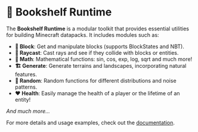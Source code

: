# 🧰 Bookshelf Runtime

The **Bookshelf Runtime** is a modular toolkit that provides essential utilities for building Minecraft datapacks. It includes modules such as:

- **🧱 Block**: Get and manipulate blocks (supports BlockStates and NBT).
- **🔦 Raycast**: Cast rays and see if they collide with blocks or entities.
- **🧮 Math**: Mathematical functions: sin, cos, exp, log, sqrt and much more!
- **🏗️ Generate**: Generate terrains and landscapes, incorporating natural features.
- **🎲 Random**: Random functions for different distributions and noise patterns.
- **❤️ Health**: Easily manage the health of a player or the lifetime of an entity!

*And much more...*

For more details and usage examples, check out the [documentation](https://docs.mcbookshelf.dev/en/latest/index.html).
